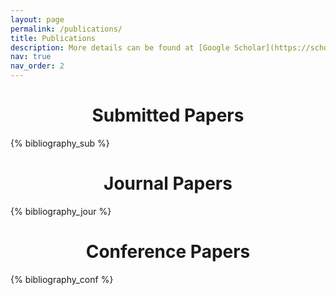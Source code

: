 ```yaml
---
layout: page
permalink: /publications/
title: Publications
description: More details can be found at [Google Scholar](https://scholar.google.com/citations?user=n51WXUgAAAAJ&hl=en&oi=ao)
nav: true
nav_order: 2
---
```


<!-- _pages/publications.md -->
<div class="publications">


<h1 style="text-align:center;">Submitted Papers</h1>
{% bibliography_sub %}

<h1 style="text-align:center;">Journal Papers</h1>
{% bibliography_jour %}

<h1 style="text-align:center;">Conference Papers</h1>
{% bibliography_conf %}

</div>
